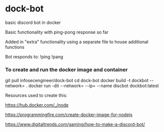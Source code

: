 # dock-bot
basic discord bot in docker

Basic functionality with ping-pong response so far

Added in "extra" functionality using a separate file to house additional functions

Bot responds to:
!ping
!pang 

### To create and run the docker image and container

git pull infosecengineer/dock-bot
cd dock-bot
docker build -t dockbot --network=<your-network> .
docker run -dit --network=<your-network> --ip=<select-ip> --name discbot dockbot:latest


  
  
Resources used to create this:

https://hub.docker.com/_/node

https://programmingfire.com/create-docker-image-for-nodejs

https://www.digitaltrends.com/gaming/how-to-make-a-discord-bot/


